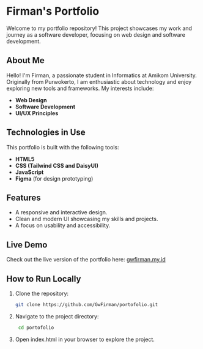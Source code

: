 # Firman's Portfolio

Welcome to my portfolio repository! This project showcases my work and journey as a software developer, focusing on web design and software development.

## About Me

Hello! I'm Firman, a passionate student in Informatics at Amikom University. Originally from Purwokerto, I am enthusiastic about technology and enjoy exploring new tools and frameworks. My interests include:

- **Web Design**
- **Software Development**
- **UI/UX Principles**

## Technologies in Use

This portfolio is built with the following tools:

- **HTML5**  
- **CSS (Tailwind CSS and DaisyUI)**  
- **JavaScript**  
- **Figma** (for design prototyping)  

## Features

- A responsive and interactive design.  
- Clean and modern UI showcasing my skills and projects.  
- A focus on usability and accessibility.

## Live Demo

Check out the live version of the portfolio here: [gwfirman.my.id](https://gwfirman.my.id)

## How to Run Locally

1. Clone the repository:
   ```bash
   git clone https://github.com/GwFirman/portofolio.git

2. Navigate to the project directory:
   ```bash
    cd portofolio
   
3. Open index.html in your browser to explore the project.
